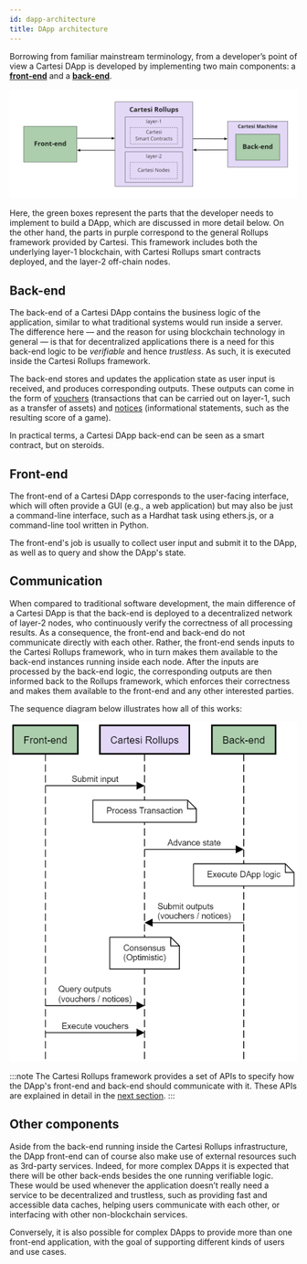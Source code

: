```yaml
---
id: dapp-architecture
title: DApp architecture
---
```


Borrowing from familiar mainstream terminology, from a developer’s point of view a Cartesi DApp is developed by implementing two main components: a [**front-end**](#front-end) and a [**back-end**](#back-end).

![img](./core-components.png)

Here, the green boxes represent the parts that the developer needs to implement to build a DApp, which are discussed in more detail below. On the other hand, the parts in purple correspond to the general Rollups framework provided by Cartesi. This framework includes both the underlying layer-1 blockchain, with Cartesi Rollups smart contracts deployed, and the layer-2 off-chain nodes.

## Back-end

The back-end of a Cartesi DApp contains the business logic of the application, similar to what traditional systems would run inside a server. The difference here — and the reason for using blockchain technology in general — is that for decentralized applications there is a need for this back-end logic to be _verifiable_ and hence _trustless_. As such, it is executed inside the Cartesi Rollups framework.

The back-end stores and updates the application state as user input is received, and produces corresponding outputs. These outputs can come in the form of [vouchers](../components#vouchers) (transactions that can be carried out on layer-1, such as a transfer of assets) and [notices](../components#notices)  (informational statements, such as the resulting score of a game).

In practical terms, a Cartesi DApp back-end can be seen as a smart contract, but on steroids.

## Front-end

The front-end of a Cartesi DApp corresponds to the user-facing interface, which will often provide a GUI (e.g., a web application) but may also be just a command-line interface, such as a Hardhat task using ethers.js, or a command-line tool written in Python.

The front-end's job is usually to collect user input and submit it to the DApp, as well as to query and show the DApp's state.

## Communication

When compared to traditional software development, the main difference of a Cartesi DApp is that the back-end is deployed to a decentralized network of layer-2 nodes, who continuously verify the correctness of all processing results. As a consequence, the front-end and back-end do not communicate directly with each other. Rather, the front-end sends inputs to the Cartesi Rollups framework, who in turn makes them available to the back-end instances running inside each node. After the inputs are processed by the back-end logic, the corresponding outputs are then informed back to the Rollups framework, which enforces their correctness and makes them available to the front-end and any other interested parties.


The sequence diagram below illustrates how all of this works:

![img](./sequence-diagram.png)

:::note
The Cartesi Rollups framework provides a set of APIs to specify how the DApp's front-end and back-end should communicate with it. These APIs are explained in detail in the [next section](../http-api).
:::

## Other components

Aside from the back-end running inside the Cartesi Rollups infrastructure, the DApp front-end can of course also make use of external resources such as 3rd-party services. Indeed, for more complex DApps it is expected that there will be other back-ends besides the one running verifiable logic. These would be used whenever the application doesn’t really need a service to be decentralized and trustless, such as providing fast and accessible data caches, helping users communicate with each other, or interfacing with other non-blockchain services.

Conversely, it is also possible for complex DApps to provide more than one front-end application, with the goal of supporting different kinds of users and use cases.


